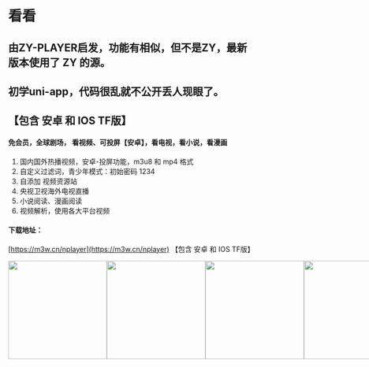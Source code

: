 # 看看

## 由ZY-PLAYER启发，功能有相似，但不是ZY，最新版本使用了 ZY 的源。
## 初学uni-app，代码很乱就不公开丢人现眼了。
## 【包含 安卓 和 IOS TF版】

#### 免会员，全球剧场， 看视频、可投屏【安卓】，看电视，看小说，看漫画

1. 国内国外热播视频，安卓-投屏功能，m3u8 和 mp4 格式
2. 自定义过滤词，青少年模式：初始密码 1234
3. 自添加 视频资源站
4. 央视卫视海外电视直播
5. 小说阅读、漫画阅读
6. 视频解析，使用各大平台视频



#### 下载地址：

[https://m3w.cn/nplayer](https://m3w.cn/nplayer)  【包含 安卓 和 IOS TF版】

<p style="display:flex;">
  <img src='https://i.niupic.com/images/2021/01/27/9apo.jpg' width="200">
  <img src='https://i.niupic.com/images/2021/01/27/9app.jpg' width="200">
  <img src='https://i.niupic.com/images/2021/01/27/9apn.jpg' width="200">
  <img src='https://i.niupic.com/images/2021/02/01/9aNu.jpg' width="200">
  <img src='https://i.niupic.com/images/2021/02/01/9aNv.jpg' width="200">
  <img src='https://i.niupic.com/images/2021/02/01/9aNz.jpg' width="200">
  <img src='https://i.niupic.com/images/2021/02/01/9aNA.jpg' width="200">
  <img src='https://i.niupic.com/images/2021/02/01/9aNw.jpg' width="200">
</p>
